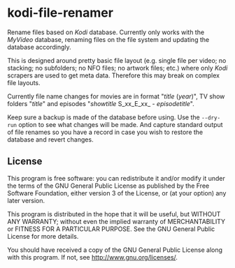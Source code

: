 kodi-file-renamer
=================

Rename files based on _Kodi_ database. Currently only works with the _MyVideo_ database, renaming files on the file system and updating the database accordingly.

This is designed around pretty basic file layout (e.g. single file per video; no stacking; no subfolders; no NFO files; no artwork files; etc.) where only _Kodi_ scrapers are used to get meta data. Therefore this may break on complex file layouts.

Currently file name changes for movies are in format "_title_ (_year_)", TV show folders "_title_" and episodes "_showtitle_ S_xx_E_xx_ - _episodetitle_".

Keep sure a backup is made of the database before using.
Use the `--dry-run` option to see what changes will be made.
And capture standard output of file renames so you have a record in case you wish to restore the database and revert changes.

License
-------
This program is free software: you can redistribute it and/or modify
it under the terms of the GNU General Public License as published by
the Free Software Foundation, either version 3 of the License, or
(at your option) any later version.

This program is distributed in the hope that it will be useful,
but WITHOUT ANY WARRANTY; without even the implied warranty of
MERCHANTABILITY or FITNESS FOR A PARTICULAR PURPOSE.  See the
GNU General Public License for more details.

You should have received a copy of the GNU General Public License
along with this program.  If not, see <http://www.gnu.org/licenses/>.
